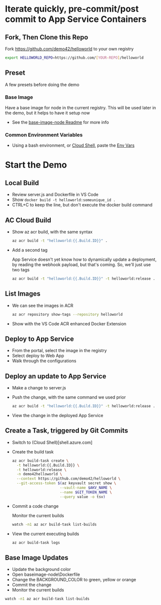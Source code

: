 # Iterate quickly, pre-commit/post commit to App Service Containers


## Fork, Then Clone this Repo

Fork https://github.com/demo42/helloworld to your own registry
```sh
export HELLOWORLD_REPO=https://github.com/[YOUR-REPO]/helloworld
```

## Preset

A few presets before doing the demo

### Base Image

Have a base image for node in the current registry. This will be used later in the demo, but it helps to have it setup now

- See the [base-image-node Readme](https://github.com/demo42/baseimage-node/blob/master/README.md) for more info

### Common Environment Variables

- Using a bash environment, or [Cloud Shell](https://shell.azure.com), paste the [Env Vars](./envVars.md)


# Start the Demo

## Local Build
- Review server.js and Dockerfile in VS Code
- Show `docker build -t helloworld:someunique_id .` 
- CTRL+C to keep the line, but don't execute the docker build command

## AC Cloud Build

- Show az acr build, with the same syntax

  ```sh
  az acr build -t "helloworld:{{.Build.ID}}" .
  ```

- Add a second tag

  App Service doesn't yet know how to dynamically update a deployment, by reading the webhook payload, but that's coming. So, we'll just use two tags

  ```sh
  az acr build -t "helloworld:{{.Build.ID}}" -t helloworld:release .
  ```

## List Images

- We can see the images in ACR
  ```sh
  az acr repository show-tags --repository helloworld
  ```

- Show with the VS Code ACR enhanced Docker Extension


## Deploy to App Service

- From the portal, select the image in the registry
- Select deploy to Web App
- Walk through the configurations

## Deploy an update to App Service

- Make a change to server.js
- Push the change, with the same command we used prior

  ```sh
  az acr build -t "helloworld:{{.Build.ID}}" -t helloworld:release .
  ```

- View the change in the deployed App Service
## Create a Task, triggered by Git Commits

- Switch to (Cloud Shell)[shell.azure.com]
- Create the build task
  ```sh
  az acr build-task create \
    -t helloworld:{{.Build.ID}} \
    -t helloworld:release \
    -n demo42helloworld \
    --context https://github.com/demo42/helloworld \
    --git-access-token $(az keyvault secret show \
                        --vault-name $AKV_NAME \
                        --name $GIT_TOKEN_NAME \
                        --query value -o tsv)
  ```

- Commit a code change
  
  Monitor the current builds
  ```sh
  watch -n1 az acr build-task list-builds 
  ```

- View the current executing builds

  ```sh
  az acr build-task logs
  ```

## Base Image Updates

- Update the background color
- Open baseimage-node\Dockerfile
- Change the BACKGROUND_COLOR to green, yellow or orange
- Commit the change 
-  Monitor the current builds
  ```sh
  watch -n1 az acr build-task list-builds 
  ```
